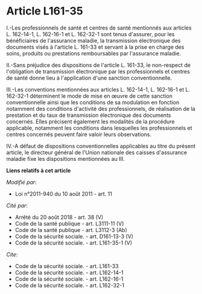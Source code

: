 # Article L161-35

I.-Les professionnels de santé et centres de santé mentionnés aux articles L. 162-14-1, L. 162-16-1 et L. 162-32-1 sont tenus
d'assurer, pour les bénéficiaires de l'assurance maladie, la transmission électronique des documents visés à l'article L.
161-33 et servant à la prise en charge des soins, produits ou prestations remboursables par l'assurance maladie. 

II.-Sans préjudice des dispositions de l'article L. 161-33, le non-respect de l'obligation de transmission électronique par
les professionnels et centres de santé donne lieu à l'application d'une sanction conventionnelle. 

III.-Les conventions mentionnées aux articles L. 162-14-1, L. 162-16-1 et L. 162-32-1 déterminent le mode de mise en œuvre de
cette sanction conventionnelle ainsi que les conditions de sa modulation en fonction notamment des conditions d'activité des
professionnels, de réalisation de la prestation et du taux de transmission électronique des documents concernés. Elles
précisent également les modalités de la procédure applicable, notamment les conditions dans lesquelles les professionnels et
centres concernés peuvent faire valoir leurs observations. 

IV.-A défaut de dispositions conventionnelles applicables au titre du présent article, le directeur général de l'Union
nationale des caisses d'assurance maladie fixe les dispositions mentionnées au III.

**Liens relatifs à cet article**

_Modifié par_:

  - Loi n°2011-940 du 10 août 2011 - art. 11

_Cité par_:

  - Arrêté du 20 août 2018 - art. 38 (V)
  - Code de la santé publique - art. L3111-11 (V)
  - Code de la santé publique - art. L3112-3 (Ab)
  - Code de la sécurité sociale. - art. D161-13-3 (V)
  - Code de la sécurité sociale. - art. L161-35-1 (V)

_Cite_:

  - Code de la sécurité sociale. - art. L161-33
  - Code de la sécurité sociale. - art. L162-14-1
  - Code de la sécurité sociale. - art. L162-16-1
  - Code de la sécurité sociale. - art. L162-32-1
